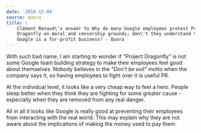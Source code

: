 ```yaml
---
date: '2018-12-04'
source: quora
title: |
    Clément Renaud\'s answer to Why do many Google employees protest Project
    Dragonfly on moral and censorship grounds; don\'t they understand that
    Google is a for-profit business? - Quora
---
```


With such bad name, I am starting to wonder if "Project Dragonfly" is
not some Google team building strategy to make their employees feel good
about themselves. Nobody believes in the *"Don't be evil"* motto when
the company says it, so having employees to fight over it is useful PR.

At the individual level, it looks like a very cheap way to feel a hero.
People sleep better when they think they are fighting for some greater
cause - especially when they are removed from any real danger.

All in all it looks like Google is really good at preventing their
employees from interacting with the real world. This may explain why
they are not aware about the implications of making the money used to
pay them.
